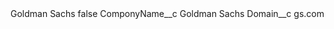 <?xml version="1.0" encoding="UTF-8"?>
<CustomMetadata xmlns="http://soap.sforce.com/2006/04/metadata" xmlns:xsi="http://www.w3.org/2001/XMLSchema-instance" xmlns:xsd="http://www.w3.org/2001/XMLSchema">
    <label>Goldman Sachs</label>
    <protected>false</protected>
    <values>
        <field>ComponyName__c</field>
        <value xsi:type="xsd:string">Goldman Sachs</value>
    </values>
    <values>
        <field>Domain__c</field>
        <value xsi:type="xsd:string">gs.com</value>
    </values>
</CustomMetadata>
